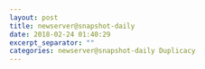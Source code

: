 ```yaml
---
layout: post
title: newserver@snapshot-daily
date: 2018-02-24 01:40:29
excerpt_separator: ""
categories: newserver@snapshot-daily Duplicacy
---
```

```

```
